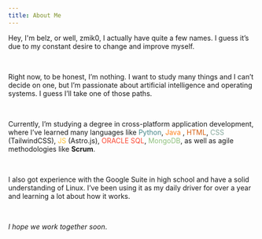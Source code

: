 ```yaml
---
title: About Me
---
```


Hey, I'm belz, or well, zmik0, I actually have quite a few names. I guess it’s due to my constant desire to change and improve myself.

<br>

Right now, to be honest, I’m nothing. I want to study many things and I can’t decide on one, but I’m passionate about artificial intelligence and operating systems. I guess I’ll take one of those paths.

<br>

Currently, I’m studying a degree in cross-platform application development, where I’ve learned many languages like <span style="color:#458588">Python</span>, <span style="color:#fe8019">Java</span> , <span style="color:#d65d0e">HTML</span>, <span style="color:#83a598">CSS</span> (TailwindCSS), <span style="color:#fabd2f">JS</span> (Astro.js), <span style="color:#fb4934">ORACLE SQL</span>, <span style="color:#8ec07c">MongoDB</span>, as well as agile methodologies like <span style="font-weight:bold">Scrum</span>.

<br>

I also got experience with the Google Suite in high school and have a solid understanding of Linux. I’ve been using it as my daily driver for over a year and learning a lot about how it works.

<br>

<span style="font-style:italic">I hope we work together soon</span>.
